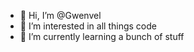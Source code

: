 - 👋 Hi, I’m @Gwenvel
- 👀 I’m interested in all things code
- 🌱 I’m currently learning a bunch of stuff

<!---
Gwenvel/Gwenvel is a ✨ special ✨ repository because its `README.md` (this file) appears on your GitHub profile.
You can click the Preview link to take a look at your changes.
--->
